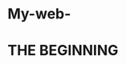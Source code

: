 # My-web-
<!DOCTYPE html>
<html>

<head>
    <meta charset="UTF-8">
    <meta name="viewport" content="width=device-width, initial-scale=1">
    <title>THE NEW PAGE</title>
</head>

<body>
  <link href="style.css" rel="stylesheet" media="screen" />
  <div id="head">
  <h1>THE <scr class="name">BEGINNING</h1>

</body>

</html>
